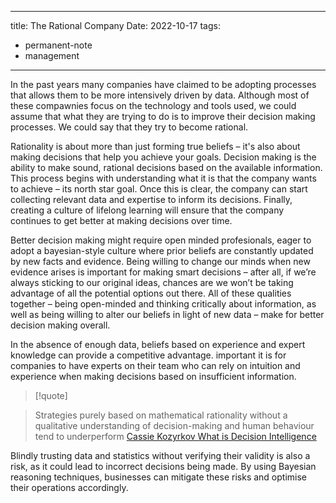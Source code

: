 
---
title: The Rational Company
Date: 2022-10-17
tags: 
- permanent-note
- management
---

In the past years many companies have claimed to be adopting processes that allows them to be more intensively driven by data. Although most of these compawnies focus on the technology and tools used, we could assume that what they are trying to do is to improve their decision making processes. We could say that they try to become rational.

Rationality is about more than just forming true beliefs – it's also about making decisions that help you achieve your goals. Decision making is the ability to make sound, rational decisions based on the available information. This process begins with understanding what it is that the company wants to achieve – its north star goal. Once this is clear, the company can start collecting relevant data and expertise to inform its decisions. Finally, creating a culture of lifelong learning will ensure that the company continues to get better at making decisions over time.

Better decision making might require open minded profesionals, eager to adopt a bayesian-style culture where prior beliefs are constantly updated by new facts and evidence. Being willing to change our minds when new evidence arises is important for making smart decisions – after all, if we’re always sticking to our original ideas, chances are we won’t be taking advantage of all the potential options out there. All of these qualities together – being open-minded and thinking critically about information, as well as being willing to alter our beliefs in light of new data – make for better decision making overall.

In the absence of enough data, beliefs based on experience and expert knowledge can provide a competitive advantage.  important it is for companies to have experts on their team who can rely on intuition and experience when making decisions based on insufficient information. 

> [!quote]

> Strategies purely based on mathematical rationality without a qualitative understanding of decision-making and human behaviour tend to underperform
              [Cassie Kozyrkov  What is Decision Intelligence](https://towardsdatascience.com/introduction-to-decision-intelligence-5d147ddab767)

Blindly trusting data and statistics without verifying their validity is also a risk, as it could lead to incorrect decisions being made. By using Bayesian reasoning techniques, businesses can mitigate these risks and optimise their operations accordingly.




